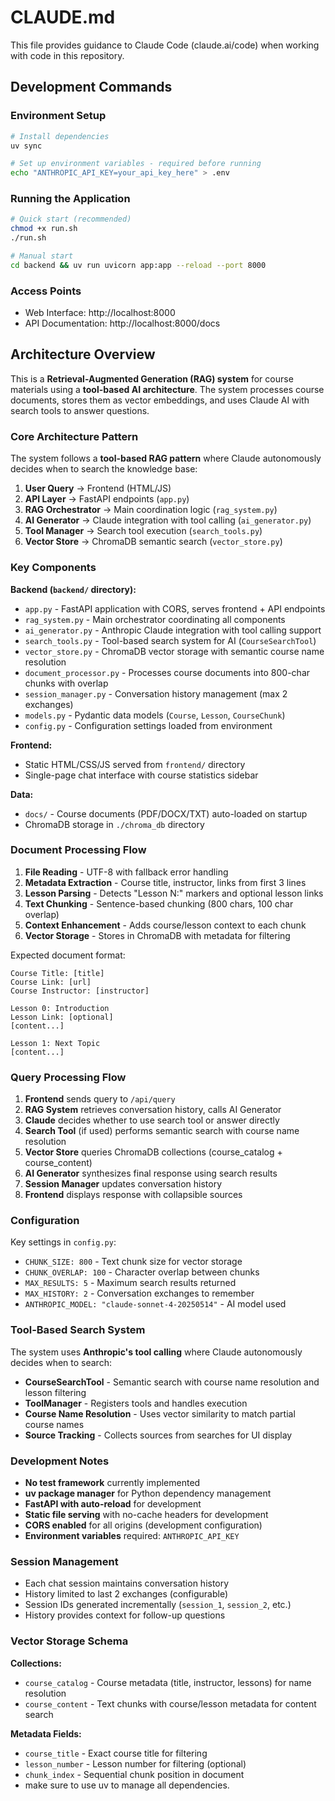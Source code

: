 # CLAUDE.md

This file provides guidance to Claude Code (claude.ai/code) when working with code in this repository.

## Development Commands

### Environment Setup
```bash
# Install dependencies
uv sync

# Set up environment variables - required before running
echo "ANTHROPIC_API_KEY=your_api_key_here" > .env
```

### Running the Application
```bash
# Quick start (recommended)
chmod +x run.sh
./run.sh

# Manual start
cd backend && uv run uvicorn app:app --reload --port 8000
```

### Access Points
- Web Interface: http://localhost:8000
- API Documentation: http://localhost:8000/docs

## Architecture Overview

This is a **Retrieval-Augmented Generation (RAG) system** for course materials using a **tool-based AI architecture**. The system processes course documents, stores them as vector embeddings, and uses Claude AI with search tools to answer questions.

### Core Architecture Pattern

The system follows a **tool-based RAG pattern** where Claude autonomously decides when to search the knowledge base:

1. **User Query** → Frontend (HTML/JS)
2. **API Layer** → FastAPI endpoints (`app.py`)
3. **RAG Orchestrator** → Main coordination logic (`rag_system.py`)
4. **AI Generator** → Claude integration with tool calling (`ai_generator.py`)
5. **Tool Manager** → Search tool execution (`search_tools.py`)
6. **Vector Store** → ChromaDB semantic search (`vector_store.py`)

### Key Components

**Backend (`backend/` directory):**
- `app.py` - FastAPI application with CORS, serves frontend + API endpoints
- `rag_system.py` - Main orchestrator coordinating all components
- `ai_generator.py` - Anthropic Claude integration with tool calling support
- `search_tools.py` - Tool-based search system for AI (`CourseSearchTool`)
- `vector_store.py` - ChromaDB vector storage with semantic course name resolution
- `document_processor.py` - Processes course documents into 800-char chunks with overlap
- `session_manager.py` - Conversation history management (max 2 exchanges)
- `models.py` - Pydantic data models (`Course`, `Lesson`, `CourseChunk`)
- `config.py` - Configuration settings loaded from environment

**Frontend:**
- Static HTML/CSS/JS served from `frontend/` directory
- Single-page chat interface with course statistics sidebar

**Data:**
- `docs/` - Course documents (PDF/DOCX/TXT) auto-loaded on startup
- ChromaDB storage in `./chroma_db` directory

### Document Processing Flow

1. **File Reading** - UTF-8 with fallback error handling
2. **Metadata Extraction** - Course title, instructor, links from first 3 lines
3. **Lesson Parsing** - Detects "Lesson N:" markers and optional lesson links
4. **Text Chunking** - Sentence-based chunking (800 chars, 100 char overlap)
5. **Context Enhancement** - Adds course/lesson context to each chunk
6. **Vector Storage** - Stores in ChromaDB with metadata for filtering

Expected document format:
```
Course Title: [title]
Course Link: [url]
Course Instructor: [instructor]

Lesson 0: Introduction
Lesson Link: [optional]
[content...]

Lesson 1: Next Topic
[content...]
```

### Query Processing Flow

1. **Frontend** sends query to `/api/query`
2. **RAG System** retrieves conversation history, calls AI Generator
3. **Claude** decides whether to use search tool or answer directly
4. **Search Tool** (if used) performs semantic search with course name resolution
5. **Vector Store** queries ChromaDB collections (course_catalog + course_content)
6. **AI Generator** synthesizes final response using search results
7. **Session Manager** updates conversation history
8. **Frontend** displays response with collapsible sources

### Configuration

Key settings in `config.py`:
- `CHUNK_SIZE: 800` - Text chunk size for vector storage
- `CHUNK_OVERLAP: 100` - Character overlap between chunks
- `MAX_RESULTS: 5` - Maximum search results returned
- `MAX_HISTORY: 2` - Conversation exchanges to remember
- `ANTHROPIC_MODEL: "claude-sonnet-4-20250514"` - AI model used

### Tool-Based Search System

The system uses **Anthropic's tool calling** where Claude autonomously decides when to search:

- **CourseSearchTool** - Semantic search with course name resolution and lesson filtering
- **ToolManager** - Registers tools and handles execution
- **Course Name Resolution** - Uses vector similarity to match partial course names
- **Source Tracking** - Collects sources from searches for UI display

### Development Notes

- **No test framework** currently implemented
- **uv package manager** for Python dependency management
- **FastAPI with auto-reload** for development
- **Static file serving** with no-cache headers for development
- **CORS enabled** for all origins (development configuration)
- **Environment variables** required: `ANTHROPIC_API_KEY`

### Session Management

- Each chat session maintains conversation history
- History limited to last 2 exchanges (configurable)
- Session IDs generated incrementally (`session_1`, `session_2`, etc.)
- History provides context for follow-up questions

### Vector Storage Schema

**Collections:**
- `course_catalog` - Course metadata (title, instructor, lessons) for name resolution
- `course_content` - Text chunks with course/lesson metadata for content search

**Metadata Fields:**
- `course_title` - Exact course title for filtering
- `lesson_number` - Lesson number for filtering (optional)
- `chunk_index` - Sequential chunk position in document
- make sure to use uv to manage all dependencies.
